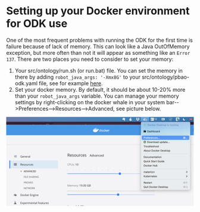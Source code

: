 # Setting up your Docker environment for ODK use

One of the most frequent problems with running the ODK for the first time is failure because of lack of memory. This can look like a Java OutOfMemory exception, 
but more often than not it will appear as something like an `Error 137`. There are two places you need to consider to set your memory:

1. Your src/ontology/run.sh (or run.bat) file. You can set the memory in there by adding 
`robot_java_args: '-Xmx8G'` to your src/ontology/pbao-odk.yaml file, see for example [here](https://github.com/INCATools/ontology-development-kit/blob/0e0aef2b26b8db05f5e78b7c38f807d04312d06a/configs/uberon-odk.yaml#L36).
2. Set your docker memory. By default, it should be about 10-20% more than your `robot_java_args` variable. You can manage your memory settings
by right-clicking on the docker whale in your system bar-->Preferences-->Resources-->Advanced, see picture below.

![dockermemory](https://github.com/INCATools/ontology-development-kit/raw/master/docs/img/docker_memory.png)


